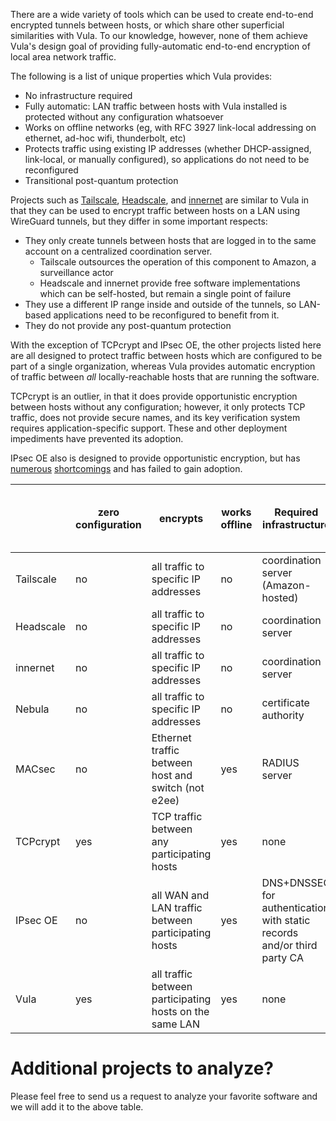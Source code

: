 There are a wide variety of tools which can be used to create end-to-end
encrypted tunnels between hosts, or which share other superficial similarities
with Vula. To our knowledge, however, none of them achieve Vula's design goal
of providing fully-automatic end-to-end encryption of local area network
traffic.

The following is a list of unique properties which Vula provides:
* No infrastructure required
* Fully automatic: LAN traffic between hosts with Vula installed is protected without any configuration whatsoever
* Works on offline networks (eg, with RFC 3927 link-local addressing on ethernet, ad-hoc wifi, thunderbolt, etc)
* Protects traffic using existing IP addresses (whether DHCP-assigned, link-local, or manually configured), so applications do not need to be reconfigured
* Transitional post-quantum protection

Projects such as [Tailscale](https://tailscale.com/),
[Headscale](https://github.com/juanfont/headscale), and
[innernet](https://github.com/tonarino/innernet) are similar to Vula in that
they can be used to encrypt traffic between hosts on a LAN using WireGuard
tunnels, but they differ in some important respects:

* They only create tunnels between hosts that are logged in to the same account on a centralized coordination server.
    * Tailscale outsources the operation of this component to Amazon, a surveillance actor
    * Headscale and innernet provide free software implementations which can be self-hosted, but remain a single point of failure
* They use a different IP range inside and outside of the tunnels, so LAN-based applications need to be reconfigured to benefit from it.
* They do not provide any post-quantum protection

With the exception of TCPcrypt and IPsec OE, the other projects listed here are
all designed to protect traffic between hosts which are configured to be part
of a single organization, whereas Vula provides automatic encryption of traffic
between *all* locally-reachable hosts that are running the software.

TCPcrypt is an outlier, in that it does provide opportunistic encryption
between hosts without any configuration; however, it only protects TCP traffic,
does not provide secure names, and its key verification system requires
application-specific support. These and other deployment impediments have
prevented its adoption.

IPsec OE also is designed to provide opportunistic encryption, but has [numerous](https://nohats.ca/wordpress/blog/2013/09/12/history-and-implementation-status-of-opportunistic-encryption-for-ipsec/) [shortcomings](https://www.mail-archive.com/cryptography@metzdowd.com/msg12325.html) and has failed to gain adoption.

|           | zero configuration | encrypts                                                | works offline | Required infrastructure                                                  | Transitionally post-quantum | protects traffic using existing IPs | secure hostnames | free software         | encrypted transport               |
|-----------|--------------------|---------------------------------------------------------|---------------|--------------------------------------------------------------------------|-----------------------------|-------------------------------------|------------------|-----------------------|-----------------------------------|
| Tailscale | no                 | all traffic to specific IP addresses                    | no            | coordination server (Amazon-hosted)                                      | no                          | no                                  | yes              | client yes, server no | WireGuard                         |
| Headscale | no                 | all traffic to specific IP addresses                    | no            | coordination server                                                      | no                          | no                                  | yes              | yes                   | WireGuard                         |
| innernet  | no                 | all traffic to specific IP addresses                    | no            | coordination server                                                      | no                          | no                                  | yes              | yes                   | WireGuard                         |
| Nebula    | no                 | all traffic to specific IP addresses                    | no            | certificate authority                                                    | no                          | no                                  | yes              | yes                   | custom protocol                   |
| MACsec    | no                 | Ethernet traffic between host and switch (not e2ee)     | yes           | RADIUS server                                                            | no                          | yes                                 | no               | host yes, switch no   | MACsec                            |
| TCPcrypt  | yes                | TCP traffic between any participating hosts             | yes           | none                                                                     | no                          | yes                                 | no               | yes                   | TCPCrypt                          |
| IPsec OE  | no                 | all WAN and LAN traffic between participating hosts     | yes           | DNS+DNSSEC  for authentication with static records and/or third party CA | no                          | not by default                      | no               | yes                   | IPSec's lowest common denominator |
| Vula      | yes                | all traffic between participating hosts on the same LAN | yes           | none                                                                     | yes                         | yes                                 | yes              | yes                   | WireGuard                         |

# Additional projects to analyze?
Please feel free to send us a request to analyze your favorite software and we will add it to the above table.
